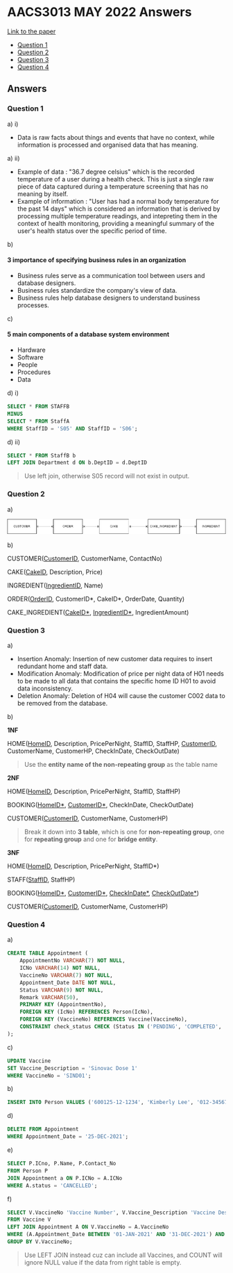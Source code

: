 <!-- @import "[TOC]" {cmd="toc" depthFrom=1 depthTo=6 orderedList=false} -->

# AACS3013 MAY 2022 Answers

[Link to the paper](https://eprints.tarc.edu.my/21167/1/AACS3013.pdf)

- [Question 1](#question-1)
- [Question 2](#question-2)
- [Question 3](#question-3)
- [Question 4](#question-4)

## Answers

### Question 1

a) i)

- Data is raw facts about things and events that have no context, while information is processed and organised data that has meaning.

a) ii)
- Example of data : "36.7 degree celsius" which is the recorded temperature of a user during a health check. This is just a single raw piece of data captured during a temperature screening that has no meaning by itself.
- Example of information : "User has had a normal body temperature for the past 14 days" which is considered an information that is derived by processing multiple temperature readings, and intepreting them in the context of health monitoring, providing a meaningful summary of the user's health status over the specific period of time.

b)
#### 3 importance of specifying business rules in an organization
- Business rules serve as a communication tool between users and database designers.
- Business rules standardize the company's view of data.
- Business rules help database designers to understand business processes.

c) 
#### 5 main components of a database system environment
- Hardware
- Software
- People
- Procedures
- Data

d) i)
```sql
SELECT * FROM STAFFB
MINUS
SELECT * FROM StaffA
WHERE StaffID = 'S05' AND StaffID = 'S06';
```

d) ii)
```sql
SELECT * FROM StaffB b
LEFT JOIN Department d ON b.DeptID = d.DeptID
```
> Use left join, otherwise S05 record will not exist in output.

### Question 2

a)

![ERD Diagram](./question_2a.drawio.png)

b)

CUSTOMER(<ins>CustomerID</ins>, CustomerName, ContactNo)

CAKE(<ins>CakeID</ins>, Description, Price)

INGREDIENT(<ins>IngredientID</ins>, Name)

ORDER(<ins>OrderID</ins>, CustomerID\*, CakeID\*, OrderDate, Quantity)

CAKE_INGREDIENT(<ins>CakeID\*</ins>, <ins>IngredientID\*</ins>, IngredientAmount)



### Question 3

a) 

- Insertion Anomaly: Insertion of new customer data requires to insert redundant home and staff data.
- Modification Anomaly: Modification of price per night data of H01 needs to be made to all data that contains the specific home ID H01 to avoid data inconsistency.
- Deletion Anomaly: Deletion of H04 will cause the customer C002 data to be removed from the database.

b)

**1NF**

HOME(<ins>HomeID</ins>, Description, PricePerNight, StaffID, StaffHP, <ins>CustomerID</ins>, CustomerName, CustomerHP, CheckInDate, CheckOutDate)

> Use the **entity name of the non-repeating group** as the table name

**2NF**

HOME(<ins>HomeID</ins>, Description, PricePerNight, StaffID, StaffHP)

BOOKING(<ins>HomeID\*</ins>, <ins>CustomerID\*</ins>, CheckInDate, CheckOutDate)

CUSTOMER(<ins>CustomerID</ins>, CustomerName, CustomerHP)

> Break it down into **3 table**, which is one for **non-repeating group**, one for **repeating group** and one for **bridge entity**.

**3NF**

HOME(<ins>HomeID</ins>, Description, PricePerNight, StaffID\*)

STAFF(<ins>StaffID</ins>, StaffHP)

BOOKING(<ins>HomeID\*</ins>, <ins>CustomerID\*</ins>, <ins>CheckInDate\*</ins>, <ins>CheckOutDate\*</ins>)

CUSTOMER(<ins>CustomerID</ins>, CustomerName, CustomerHP)

### Question 4

a) 

```sql
CREATE TABLE Appointment (
	AppointmentNo VARCHAR(7) NOT NULL,
	ICNo VARCHAR(14) NOT NULL,
	VaccineNo VARCHAR(7) NOT NULL,
	Appointment_Date DATE NOT NULL,
	Status VARCHAR(9) NOT NULL,
  	Remark VARCHAR(50),
	PRIMARY KEY (AppointmentNo),
	FOREIGN KEY (IcNo) REFERENCES Person(IcNo),
	FOREIGN KEY (VaccineNo) REFERENCES Vaccine(VaccineNo),
  	CONSTRAINT check_status CHECK (Status IN ('PENDING', 'COMPLETED', 'CANCELLED'))
);
```

c)

```sql
UPDATE Vaccine
SET Vaccine_Description = 'Sinovac Dose 1'
WHERE VaccineNo = 'SIND01';
```

b)

```sql
INSERT INTO Person VALUES ('600125-12-1234', 'Kimberly Lee', '012-3456789', 'Sabah');
```

d)

```sql
DELETE FROM Appointment
WHERE Appointment_Date = '25-DEC-2021';
```

e)

```sql
SELECT P.ICno, P.Name, P.Contact_No
FROM Person P
JOIN Appointment a ON P.ICNo = A.ICNo
WHERE A.status = 'CANCELLED';

```

f)

```sql
SELECT V.VaccineNo 'Vaccine Number', V.Vaccine_Description 'Vaccine Description', COUNT(A.AppointmentNo) 'No_Of_Doses_Given_2021'
FROM Vaccine V
LEFT JOIN Appointment A ON V.VaccineNo = A.VaccineNo
WHERE (A.Appointment_Date BETWEEN '01-JAN-2021' AND '31-DEC-2021') AND (A.Status = 'COMPLETED')
GROUP BY V.VaccineNo;
```
> Use LEFT JOIN instead cuz can include all Vaccines, and COUNT will ignore NULL value if the data from right table is empty.
